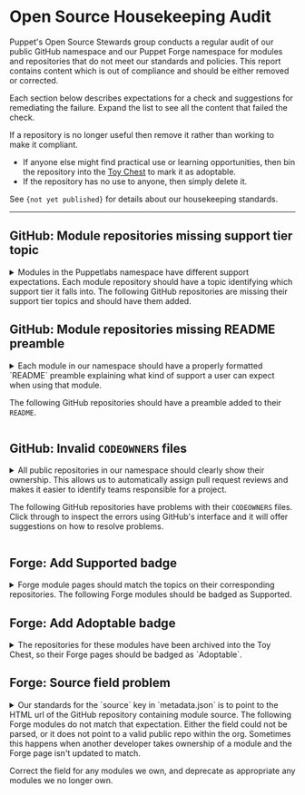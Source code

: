 # Open Source Housekeeping Audit

Puppet's Open Source Stewards group conducts a regular audit of our public GitHub
namespace and our Puppet Forge namespace for modules and repositories that do not
meet our standards and policies. This report contains content which is out of
compliance and should be either removed or corrected.

Each section below describes expectations for a check and suggestions for remediating
the failure. Expand the list to see all the content that failed the check.

If a repository is no longer useful then remove it rather than working to make it
compliant.

* If anyone else might find practical use or learning opportunities, then bin
  the repository into the [Toy Chest](http://github.com/puppetlabs-toy-chest/)
  to mark it as adoptable.
* If the repository has no use to anyone, then simply delete it.

See `{not yet published}` for details about our housekeeping standards.

----





## GitHub: Module repositories missing support tier topic

<details>
<summary>
Modules in the Puppetlabs namespace have different support expectations. Each module
repository should have a topic identifying which support tier it falls into. The
following GitHub repositories are missing their support tier topics and should
have them added.
</summary>

* [puppetlabs/puppetlabs-sshkeys](https://github.com/puppetlabs/puppetlabs-sshkeys)
* [puppetlabs/netdev_stdlib](https://github.com/puppetlabs/netdev_stdlib)
* [puppetlabs/ps-sox](https://github.com/puppetlabs/ps-sox)
* [puppetlabs/pltraining-userprefs](https://github.com/puppetlabs/pltraining-userprefs)
* [puppetlabs/pltraining-bootstrap](https://github.com/puppetlabs/pltraining-bootstrap)
* [puppetlabs/pltraining-localrepo](https://github.com/puppetlabs/pltraining-localrepo)
* [puppetlabs/pltraining-learning](https://github.com/puppetlabs/pltraining-learning)
* [puppetlabs/pltraining-dockeragent](https://github.com/puppetlabs/pltraining-dockeragent)
* [puppetlabs/puppetlabs-node_encrypt](https://github.com/puppetlabs/puppetlabs-node_encrypt)
* [puppetlabs/puppetlabs-wordpress_app](https://github.com/puppetlabs/puppetlabs-wordpress_app)
* [puppetlabs/puppetlabs-app_modeling](https://github.com/puppetlabs/puppetlabs-app_modeling)
* [puppetlabs/cisco-network-puppet-module](https://github.com/puppetlabs/cisco-network-puppet-module)
* [puppetlabs/puppetlabs-windows_puppet_certificates](https://github.com/puppetlabs/puppetlabs-windows_puppet_certificates)
* [puppetlabs/vmware-vcenter](https://github.com/puppetlabs/vmware-vcenter)
* [puppetlabs/puppetlabs-mailalias_core](https://github.com/puppetlabs/puppetlabs-mailalias_core)
* [puppetlabs/encrypted_backup](https://github.com/puppetlabs/encrypted_backup)
* [puppetlabs/prtg_push](https://github.com/puppetlabs/prtg_push)
* [puppetlabs/puppetlabs-azure_arm](https://github.com/puppetlabs/puppetlabs-azure_arm)
* [puppetlabs/puppetlabs-bolt_proxy](https://github.com/puppetlabs/puppetlabs-bolt_proxy)
* [puppetlabs/pe_support_kb_task_templates](https://github.com/puppetlabs/pe_support_kb_task_templates)
* [puppetlabs/puppet-vra_puppet_plugin_prep](https://github.com/puppetlabs/puppet-vra_puppet_plugin_prep)
* [puppetlabs/puppetlabs-cd4pe_tests](https://github.com/puppetlabs/puppetlabs-cd4pe_tests)
* [puppetlabs/puppetlabs-amazon_aws](https://github.com/puppetlabs/puppetlabs-amazon_aws)
* [puppetlabs/pe_tech_check](https://github.com/puppetlabs/pe_tech_check)
* [puppetlabs/puppetlabs-qe](https://github.com/puppetlabs/puppetlabs-qe)
* [puppetlabs/puppetlabs-test_device](https://github.com/puppetlabs/puppetlabs-test_device)
* [puppetlabs/puppetlabs-powershell_task_helper](https://github.com/puppetlabs/puppetlabs-powershell_task_helper)
* [puppetlabs/puppet_ciamohe](https://github.com/puppetlabs/puppet_ciamohe)
* [puppetlabs/puppet-macdefaults](https://github.com/puppetlabs/puppet-macdefaults)
* [puppetlabs/puppetlabs-cd4pe_deployments](https://github.com/puppetlabs/puppetlabs-cd4pe_deployments)
* [puppetlabs/puppetlabs-ruby_plugin_helper](https://github.com/puppetlabs/puppetlabs-ruby_plugin_helper)
* [puppetlabs/puppetlabs-lidar](https://github.com/puppetlabs/puppetlabs-lidar)
* [puppetlabs/puppetlabs-pecdm](https://github.com/puppetlabs/puppetlabs-pecdm)
* [puppetlabs/preupgrade_check](https://github.com/puppetlabs/preupgrade_check)
* [puppetlabs/puppetlabs-minimum_version](https://github.com/puppetlabs/puppetlabs-minimum_version)
* [puppetlabs/puppetlabs-env_plugin](https://github.com/puppetlabs/puppetlabs-env_plugin)
* [puppetlabs/servicenow_tasks](https://github.com/puppetlabs/servicenow_tasks)
* [puppetlabs/puppetlabs-servicenow_cmdb_integration](https://github.com/puppetlabs/puppetlabs-servicenow_cmdb_integration)
* [puppetlabs/winrm_security](https://github.com/puppetlabs/winrm_security)
* [puppetlabs/pe_tune](https://github.com/puppetlabs/pe_tune)
* [puppetlabs/puppetlabs-pe_quick_data](https://github.com/puppetlabs/puppetlabs-pe_quick_data)
* [puppetlabs/se_secteam_cis](https://github.com/puppetlabs/se_secteam_cis)
* [puppetlabs/se_appteam_basichttp](https://github.com/puppetlabs/se_appteam_basichttp)
* [puppetlabs/puppetlabs-servicenow_reporting_integration](https://github.com/puppetlabs/puppetlabs-servicenow_reporting_integration)
* [puppetlabs/puppetlabs-servicenow_change_requests](https://github.com/puppetlabs/puppetlabs-servicenow_change_requests)
* [puppetlabs/pltraining-apache](https://github.com/puppetlabs/pltraining-apache)
* [puppetlabs/puppetlabs-http_request](https://github.com/puppetlabs/puppetlabs-http_request)
* [puppetlabs/dellemc-powerstore](https://github.com/puppetlabs/dellemc-powerstore)
* [puppetlabs/puppetlabs-relay](https://github.com/puppetlabs/puppetlabs-relay)
* [puppetlabs/puppetlabs-puppet_operations_appliance](https://github.com/puppetlabs/puppetlabs-puppet_operations_appliance)
* [puppetlabs/puppetlabs-change_window](https://github.com/puppetlabs/puppetlabs-change_window)
* [puppetlabs/opv](https://github.com/puppetlabs/opv)
* [puppetlabs/puppetlabs-sccm](https://github.com/puppetlabs/puppetlabs-sccm)
* [puppetlabs/fortinet_facts](https://github.com/puppetlabs/fortinet_facts)
* [puppetlabs/puppetlabs-hdp](https://github.com/puppetlabs/puppetlabs-hdp)
* [puppetlabs/puppetlabs-pam_firewall](https://github.com/puppetlabs/puppetlabs-pam_firewall)
* [puppetlabs/se_appteam_webserver](https://github.com/puppetlabs/se_appteam_webserver)
* [puppetlabs/puppetlabs-pam_tools](https://github.com/puppetlabs/puppetlabs-pam_tools)
* [puppetlabs/puppetlabs-data-entitlement](https://github.com/puppetlabs/puppetlabs-data-entitlement)
* [puppetlabs/bolt_aws_kms](https://github.com/puppetlabs/bolt_aws_kms)
* [puppetlabs/puppet-jenkins](https://github.com/puppetlabs/puppet-jenkins)

</details>




## GitHub: Module repositories missing README preamble

<details>
<summary>
Each module in our namespace  should have a properly formatted `README` preamble
explaining what kind of support a user can expect when using that module.

The following GitHub repositories should have a preamble added to their `README`.
</summary>

* [puppetlabs/puppetlabs-sshkeys](https://github.com/puppetlabs/puppetlabs-sshkeys)
* [puppetlabs/puppetlabs-rsync](https://github.com/puppetlabs/puppetlabs-rsync)
* [puppetlabs/puppetlabs-xinetd](https://github.com/puppetlabs/puppetlabs-xinetd)
* [puppetlabs/puppetlabs-puppetdb](https://github.com/puppetlabs/puppetlabs-puppetdb)
* [puppetlabs/netdev_stdlib](https://github.com/puppetlabs/netdev_stdlib)
* [puppetlabs/puppetlabs-awsdemo_profiles](https://github.com/puppetlabs/puppetlabs-awsdemo_profiles)
* [puppetlabs/puppetlabs-hocon](https://github.com/puppetlabs/puppetlabs-hocon)
* [puppetlabs/puppetlabs-transition](https://github.com/puppetlabs/puppetlabs-transition)
* [puppetlabs/ps-sox](https://github.com/puppetlabs/ps-sox)
* [puppetlabs/pltraining-userprefs](https://github.com/puppetlabs/pltraining-userprefs)
* [puppetlabs/pltraining-bootstrap](https://github.com/puppetlabs/pltraining-bootstrap)
* [puppetlabs/pltraining-localrepo](https://github.com/puppetlabs/pltraining-localrepo)
* [puppetlabs/pltraining-learning](https://github.com/puppetlabs/pltraining-learning)
* [puppetlabs/pltraining-dockeragent](https://github.com/puppetlabs/pltraining-dockeragent)
* [puppetlabs/puppetlabs-node_encrypt](https://github.com/puppetlabs/puppetlabs-node_encrypt)
* [puppetlabs/puppetlabs-wordpress_app](https://github.com/puppetlabs/puppetlabs-wordpress_app)
* [puppetlabs/puppetlabs-app_modeling](https://github.com/puppetlabs/puppetlabs-app_modeling)
* [puppetlabs/puppetlabs-puppetdb_gc](https://github.com/puppetlabs/puppetlabs-puppetdb_gc)
* [puppetlabs/puppetlabs-grafanadash](https://github.com/puppetlabs/puppetlabs-grafanadash)
* [puppetlabs/cisco-network-puppet-module](https://github.com/puppetlabs/cisco-network-puppet-module)
* [puppetlabs/puppetlabs-windows_puppet_certificates](https://github.com/puppetlabs/puppetlabs-windows_puppet_certificates)
* [puppetlabs/vmware-vcenter](https://github.com/puppetlabs/vmware-vcenter)
* [puppetlabs/puppetlabs-resource_api](https://github.com/puppetlabs/puppetlabs-resource_api)
* [puppetlabs/prtg_push](https://github.com/puppetlabs/prtg_push)
* [puppetlabs/puppetlabs-azure_arm](https://github.com/puppetlabs/puppetlabs-azure_arm)
* [puppetlabs/puppetlabs-bolt_proxy](https://github.com/puppetlabs/puppetlabs-bolt_proxy)
* [puppetlabs/pe_support_kb_task_templates](https://github.com/puppetlabs/pe_support_kb_task_templates)
* [puppetlabs/puppet-vra_puppet_plugin_prep](https://github.com/puppetlabs/puppet-vra_puppet_plugin_prep)
* [puppetlabs/puppetlabs-cd4pe_tests](https://github.com/puppetlabs/puppetlabs-cd4pe_tests)
* [puppetlabs/puppetlabs-amazon_aws](https://github.com/puppetlabs/puppetlabs-amazon_aws)
* [puppetlabs/pe_tech_check](https://github.com/puppetlabs/pe_tech_check)
* [puppetlabs/puppetlabs-qe](https://github.com/puppetlabs/puppetlabs-qe)
* [puppetlabs/puppetlabs-test_device](https://github.com/puppetlabs/puppetlabs-test_device)
* [puppetlabs/puppetlabs-powershell_task_helper](https://github.com/puppetlabs/puppetlabs-powershell_task_helper)
* [puppetlabs/puppet_ciamohe](https://github.com/puppetlabs/puppet_ciamohe)
* [puppetlabs/puppet-macdefaults](https://github.com/puppetlabs/puppet-macdefaults)
* [puppetlabs/puppetlabs-cd4pe_deployments](https://github.com/puppetlabs/puppetlabs-cd4pe_deployments)
* [puppetlabs/puppetlabs-ruby_plugin_helper](https://github.com/puppetlabs/puppetlabs-ruby_plugin_helper)
* [puppetlabs/puppetlabs-lidar](https://github.com/puppetlabs/puppetlabs-lidar)
* [puppetlabs/puppetlabs-pecdm](https://github.com/puppetlabs/puppetlabs-pecdm)
* [puppetlabs/preupgrade_check](https://github.com/puppetlabs/preupgrade_check)
* [puppetlabs/puppetlabs-minimum_version](https://github.com/puppetlabs/puppetlabs-minimum_version)
* [puppetlabs/puppetlabs-env_plugin](https://github.com/puppetlabs/puppetlabs-env_plugin)
* [puppetlabs/servicenow_tasks](https://github.com/puppetlabs/servicenow_tasks)
* [puppetlabs/puppetlabs-servicenow_cmdb_integration](https://github.com/puppetlabs/puppetlabs-servicenow_cmdb_integration)
* [puppetlabs/winrm_security](https://github.com/puppetlabs/winrm_security)
* [puppetlabs/pe_tune](https://github.com/puppetlabs/pe_tune)
* [puppetlabs/puppetlabs-pe_quick_data](https://github.com/puppetlabs/puppetlabs-pe_quick_data)
* [puppetlabs/se_secteam_cis](https://github.com/puppetlabs/se_secteam_cis)
* [puppetlabs/se_appteam_basichttp](https://github.com/puppetlabs/se_appteam_basichttp)
* [puppetlabs/puppetlabs-servicenow_reporting_integration](https://github.com/puppetlabs/puppetlabs-servicenow_reporting_integration)
* [puppetlabs/puppetlabs-servicenow_change_requests](https://github.com/puppetlabs/puppetlabs-servicenow_change_requests)
* [puppetlabs/puppetlabs-patching_as_code](https://github.com/puppetlabs/puppetlabs-patching_as_code)
* [puppetlabs/pltraining-apache](https://github.com/puppetlabs/pltraining-apache)
* [puppetlabs/puppetlabs-http_request](https://github.com/puppetlabs/puppetlabs-http_request)
* [puppetlabs/dellemc-powerstore](https://github.com/puppetlabs/dellemc-powerstore)
* [puppetlabs/puppetlabs-relay](https://github.com/puppetlabs/puppetlabs-relay)
* [puppetlabs/puppetlabs-puppet_operations_appliance](https://github.com/puppetlabs/puppetlabs-puppet_operations_appliance)
* [puppetlabs/puppetlabs-change_window](https://github.com/puppetlabs/puppetlabs-change_window)
* [puppetlabs/opv](https://github.com/puppetlabs/opv)
* [puppetlabs/puppetlabs-sccm](https://github.com/puppetlabs/puppetlabs-sccm)
* [puppetlabs/fortinet_facts](https://github.com/puppetlabs/fortinet_facts)
* [puppetlabs/puppetlabs-hdp](https://github.com/puppetlabs/puppetlabs-hdp)
* [puppetlabs/puppetlabs-pam_firewall](https://github.com/puppetlabs/puppetlabs-pam_firewall)
* [puppetlabs/se_appteam_webserver](https://github.com/puppetlabs/se_appteam_webserver)
* [puppetlabs/puppetlabs-pam_tools](https://github.com/puppetlabs/puppetlabs-pam_tools)
* [puppetlabs/puppetlabs-data-entitlement](https://github.com/puppetlabs/puppetlabs-data-entitlement)
* [puppetlabs/bolt_aws_kms](https://github.com/puppetlabs/bolt_aws_kms)
* [puppetlabs/puppet-jenkins](https://github.com/puppetlabs/puppet-jenkins)
* [puppetlabs/kmo-501-nginx](https://github.com/puppetlabs/kmo-501-nginx)

</details>




## GitHub: Invalid `CODEOWNERS` files

<details>
<summary>
All public repositories in our namespace should clearly show their ownership.
This allows us to automatically assign pull request reviews and makes it easier
to identify teams responsible for a project.

The following GitHub repositories have problems with their `CODEOWNERS` files. Click
through to inspect the errors using GitHub's interface and it will offer suggestions
on how to resolve problems.
</summary>

* [puppetlabs-puppet](https://github.com/puppetlabs/puppet/blob/-/CODEOWNERS)
* [puppetlabs-puppetlabs-rsync](https://github.com/puppetlabs/puppetlabs-rsync/blob/-/CODEOWNERS)
* [puppetlabs-showoff](https://github.com/puppetlabs/showoff/blob/-/CODEOWNERS)
* [puppetlabs-puppet-rfc](https://github.com/puppetlabs/puppet-rfc/blob/-/CODEOWNERS)
* [puppetlabs-netdev_stdlib](https://github.com/puppetlabs/netdev_stdlib/blob/-/CODEOWNERS)
* [puppetlabs-gatling-puppet-load-test](https://github.com/puppetlabs/gatling-puppet-load-test/blob/-/CODEOWNERS)
* [puppetlabs-puppet-specifications](https://github.com/puppetlabs/puppet-specifications/blob/-/CODEOWNERS)
* [puppetlabs-icfp-2014](https://github.com/puppetlabs/icfp-2014/blob/-/CODEOWNERS)
* [puppetlabs-clamps](https://github.com/puppetlabs/clamps/blob/-/CODEOWNERS)
* [puppetlabs-net_http_unix](https://github.com/puppetlabs/net_http_unix/blob/-/CODEOWNERS)
* [puppetlabs-puppetfactory](https://github.com/puppetlabs/puppetfactory/blob/-/CODEOWNERS)
* [puppetlabs-pltraining-userprefs](https://github.com/puppetlabs/pltraining-userprefs/blob/-/CODEOWNERS)
* [puppetlabs-pltraining-bootstrap](https://github.com/puppetlabs/pltraining-bootstrap/blob/-/CODEOWNERS)
* [puppetlabs-pltraining-localrepo](https://github.com/puppetlabs/pltraining-localrepo/blob/-/CODEOWNERS)
* [puppetlabs-pltraining-learning](https://github.com/puppetlabs/pltraining-learning/blob/-/CODEOWNERS)
* [puppetlabs-pltraining-rbac](https://github.com/puppetlabs/pltraining-rbac/blob/-/CODEOWNERS)
* [puppetlabs-master_manipulator](https://github.com/puppetlabs/master_manipulator/blob/-/CODEOWNERS)
* [puppetlabs-cpp-hocon](https://github.com/puppetlabs/cpp-hocon/blob/-/CODEOWNERS)
* [puppetlabs-quest](https://github.com/puppetlabs/quest/blob/-/CODEOWNERS)
* [puppetlabs-pltraining-dockeragent](https://github.com/puppetlabs/pltraining-dockeragent/blob/-/CODEOWNERS)
* [puppetlabs-learndot_api](https://github.com/puppetlabs/learndot_api/blob/-/CODEOWNERS)
* [puppetlabs-puppetdb-cli](https://github.com/puppetlabs/puppetdb-cli/blob/-/CODEOWNERS)
* [puppetlabs-puppet-quest-guide](https://github.com/puppetlabs/puppet-quest-guide/blob/-/CODEOWNERS)
* [puppetlabs-lein-release-4digit-version](https://github.com/puppetlabs/lein-release-4digit-version/blob/-/CODEOWNERS)
* [puppetlabs-puppet-validator](https://github.com/puppetlabs/puppet-validator/blob/-/CODEOWNERS)
* [puppetlabs-prosvc-preview_report](https://github.com/puppetlabs/prosvc-preview_report/blob/-/CODEOWNERS)
* [puppetlabs-orchestrator_client-ruby](https://github.com/puppetlabs/orchestrator_client-ruby/blob/-/CODEOWNERS)
* [puppetlabs-pl-build-tools-vanagon](https://github.com/puppetlabs/pl-build-tools-vanagon/blob/-/CODEOWNERS)
* [puppetlabs-pltraining-pasture](https://github.com/puppetlabs/pltraining-pasture/blob/-/CODEOWNERS)
* [puppetlabs-puppet-vscode](https://github.com/puppetlabs/puppet-vscode/blob/-/CODEOWNERS)
* [puppetlabs-best-practices](https://github.com/puppetlabs/best-practices/blob/-/CODEOWNERS)
* [puppetlabs-ultipro-soap-python](https://github.com/puppetlabs/ultipro-soap-python/blob/-/CODEOWNERS)
* [puppetlabs-aws_resource_reaper](https://github.com/puppetlabs/aws_resource_reaper/blob/-/CODEOWNERS)
* [puppetlabs-beaker-vmpooler](https://github.com/puppetlabs/beaker-vmpooler/blob/-/CODEOWNERS)
* [puppetlabs-puppet-agent-bootstrap](https://github.com/puppetlabs/puppet-agent-bootstrap/blob/-/CODEOWNERS)
* [puppetlabs-puppet-lint-i18n](https://github.com/puppetlabs/puppet-lint-i18n/blob/-/CODEOWNERS)
* [puppetlabs-puppet-classroom-manager](https://github.com/puppetlabs/puppet-classroom-manager/blob/-/CODEOWNERS)
* [puppetlabs-rubocop-i18n](https://github.com/puppetlabs/rubocop-i18n/blob/-/CODEOWNERS)
* [puppetlabs-nssm](https://github.com/puppetlabs/nssm/blob/-/CODEOWNERS)
* [puppetlabs-puppet-runtime](https://github.com/puppetlabs/puppet-runtime/blob/-/CODEOWNERS)
* [puppetlabs-kream](https://github.com/puppetlabs/kream/blob/-/CODEOWNERS)
* [puppetlabs-task-modules](https://github.com/puppetlabs/task-modules/blob/-/CODEOWNERS)
* [puppetlabs-slackin](https://github.com/puppetlabs/slackin/blob/-/CODEOWNERS)
* [puppetlabs-puppet-chocolatey-packages](https://github.com/puppetlabs/puppet-chocolatey-packages/blob/-/CODEOWNERS)
* [puppetlabs-puppetlabs-resource_api](https://github.com/puppetlabs/puppetlabs-resource_api/blob/-/CODEOWNERS)
* [puppetlabs-puppet-editor-syntax](https://github.com/puppetlabs/puppet-editor-syntax/blob/-/CODEOWNERS)
* [puppetlabs-gem_of](https://github.com/puppetlabs/gem_of/blob/-/CODEOWNERS)
* [puppetlabs-infracore-ami](https://github.com/puppetlabs/infracore-ami/blob/-/CODEOWNERS)
* [puppetlabs-puppet-editor-services](https://github.com/puppetlabs/puppet-editor-services/blob/-/CODEOWNERS)
* [puppetlabs-ref_arch_setup](https://github.com/puppetlabs/ref_arch_setup/blob/-/CODEOWNERS)
* [puppetlabs-salesforce-bulk](https://github.com/puppetlabs/salesforce-bulk/blob/-/CODEOWNERS)
* [puppetlabs-encrypted_backup](https://github.com/puppetlabs/encrypted_backup/blob/-/CODEOWNERS)
* [puppetlabs-prtg_push](https://github.com/puppetlabs/prtg_push/blob/-/CODEOWNERS)
* [puppetlabs-cvelist](https://github.com/puppetlabs/cvelist/blob/-/CODEOWNERS)
* [puppetlabs-kreamlet](https://github.com/puppetlabs/kreamlet/blob/-/CODEOWNERS)
* [puppetlabs-puppetserver-ca-cli](https://github.com/puppetlabs/puppetserver-ca-cli/blob/-/CODEOWNERS)
* [puppetlabs-homebrew-puppet](https://github.com/puppetlabs/homebrew-puppet/blob/-/CODEOWNERS)
* [puppetlabs-courseware-lms-gswp-cr](https://github.com/puppetlabs/courseware-lms-gswp-cr/blob/-/CODEOWNERS)
* [puppetlabs-pe_tech_check](https://github.com/puppetlabs/pe_tech_check/blob/-/CODEOWNERS)
* [puppetlabs-puppetlabs-test_device](https://github.com/puppetlabs/puppetlabs-test_device/blob/-/CODEOWNERS)
* [puppetlabs-tig-demo](https://github.com/puppetlabs/tig-demo/blob/-/CODEOWNERS)
* [puppetlabs-beerboard](https://github.com/puppetlabs/beerboard/blob/-/CODEOWNERS)
* [puppetlabs-puppet-release_manager](https://github.com/puppetlabs/puppet-release_manager/blob/-/CODEOWNERS)
* [puppetlabs-bolt-project](https://github.com/puppetlabs/bolt-project/blob/-/CODEOWNERS)
* [puppetlabs-puppetlabs-hue](https://github.com/puppetlabs/puppetlabs-hue/blob/-/CODEOWNERS)
* [puppetlabs-posh-bolt](https://github.com/puppetlabs/posh-bolt/blob/-/CODEOWNERS)
* [puppetlabs-facter-ng](https://github.com/puppetlabs/facter-ng/blob/-/CODEOWNERS)
* [puppetlabs-puppetserver-helm-chart](https://github.com/puppetlabs/puppetserver-helm-chart/blob/-/CODEOWNERS)
* [puppetlabs-puppetlabs-ruby_plugin_helper](https://github.com/puppetlabs/puppetlabs-ruby_plugin_helper/blob/-/CODEOWNERS)
* [puppetlabs-pmc_miller](https://github.com/puppetlabs/pmc_miller/blob/-/CODEOWNERS)
* [puppetlabs-puppetlabs-minimum_version](https://github.com/puppetlabs/puppetlabs-minimum_version/blob/-/CODEOWNERS)
* [puppetlabs-puppetlabs-env_plugin](https://github.com/puppetlabs/puppetlabs-env_plugin/blob/-/CODEOWNERS)
* [puppetlabs-go-pe-client](https://github.com/puppetlabs/go-pe-client/blob/-/CODEOWNERS)
* [puppetlabs-winrm_security](https://github.com/puppetlabs/winrm_security/blob/-/CODEOWNERS)
* [puppetlabs-litmus](https://github.com/puppetlabs/litmus/blob/-/CODEOWNERS)
* [puppetlabs-se_control_2020](https://github.com/puppetlabs/se_control_2020/blob/-/CODEOWNERS)
* [puppetlabs-gcp-magic-modules](https://github.com/puppetlabs/gcp-magic-modules/blob/-/CODEOWNERS)
* [puppetlabs-puppetlabs-servicenow_change_requests](https://github.com/puppetlabs/puppetlabs-servicenow_change_requests/blob/-/CODEOWNERS)
* [puppetlabs-education-control-repo](https://github.com/puppetlabs/education-control-repo/blob/-/CODEOWNERS)
* [puppetlabs-bolt-examples](https://github.com/puppetlabs/bolt-examples/blob/-/CODEOWNERS)
* [puppetlabs-pltraining-apache](https://github.com/puppetlabs/pltraining-apache/blob/-/CODEOWNERS)
* [puppetlabs-courseware-lms-lab-downloads](https://github.com/puppetlabs/courseware-lms-lab-downloads/blob/-/CODEOWNERS)
* [puppetlabs-oauth2-proxy](https://github.com/puppetlabs/oauth2-proxy/blob/-/CODEOWNERS)
* [puppetlabs-puppetlabs-relay](https://github.com/puppetlabs/puppetlabs-relay/blob/-/CODEOWNERS)
* [puppetlabs-bolt-waypoint-plugin](https://github.com/puppetlabs/bolt-waypoint-plugin/blob/-/CODEOWNERS)
* [puppetlabs-puppetlabs-puppet_operations_appliance](https://github.com/puppetlabs/puppetlabs-puppet_operations_appliance/blob/-/CODEOWNERS)
* [puppetlabs-pe-sdk-go](https://github.com/puppetlabs/pe-sdk-go/blob/-/CODEOWNERS)
* [puppetlabs-opv](https://github.com/puppetlabs/opv/blob/-/CODEOWNERS)
* [puppetlabs-knative-sandbox-net-istio](https://github.com/puppetlabs/knative-sandbox-net-istio/blob/-/CODEOWNERS)
* [puppetlabs-knative-sandbox-net-contour](https://github.com/puppetlabs/knative-sandbox-net-contour/blob/-/CODEOWNERS)
* [puppetlabs-puppetlabs-sccm](https://github.com/puppetlabs/puppetlabs-sccm/blob/-/CODEOWNERS)
* [puppetlabs-hashicorp-vault](https://github.com/puppetlabs/hashicorp-vault/blob/-/CODEOWNERS)
* [puppetlabs-aws-hol-repo](https://github.com/puppetlabs/aws-hol-repo/blob/-/CODEOWNERS)
* [puppetlabs-puppetlabs-hdp](https://github.com/puppetlabs/puppetlabs-hdp/blob/-/CODEOWNERS)
* [puppetlabs-learn-to-be-a-puppet-engineer](https://github.com/puppetlabs/learn-to-be-a-puppet-engineer/blob/-/CODEOWNERS)
* [puppetlabs-openapi-generator](https://github.com/puppetlabs/openapi-generator/blob/-/CODEOWNERS)
* [puppetlabs-prm-test-tool-01](https://github.com/puppetlabs/prm-test-tool-01/blob/-/CODEOWNERS)
* [puppetlabs-prm-test-tool-02](https://github.com/puppetlabs/prm-test-tool-02/blob/-/CODEOWNERS)
* [puppetlabs-kmo-4-6-meta-repo](https://github.com/puppetlabs/kmo-4-6-meta-repo/blob/-/CODEOWNERS)
* [puppetlabs-terraform-provider-auth0](https://github.com/puppetlabs/terraform-provider-auth0/blob/-/CODEOWNERS)
* [puppetlabs-go-auth0](https://github.com/puppetlabs/go-auth0/blob/-/CODEOWNERS)
* [puppetlabs-setup-step-cli](https://github.com/puppetlabs/setup-step-cli/blob/-/CODEOWNERS)
* [puppetlabs-kubernetes-plugin](https://github.com/puppetlabs/kubernetes-plugin/blob/-/CODEOWNERS)
* [puppetlabs-pds-integration-control-repo](https://github.com/puppetlabs/pds-integration-control-repo/blob/-/CODEOWNERS)
* [puppetlabs-security-mend-vanagon-action](https://github.com/puppetlabs/security-mend-vanagon-action/blob/-/CODEOWNERS)

</details>




## Forge: Add Supported badge

<details>
<summary>
Forge module pages should match the topics on their corresponding repositories.
The following Forge modules should be badged as Supported.
</summary>

* [puppetlabs-exec](https://forge.puppet.com/puppetlabs/exec)
* [puppetlabs-yaml](https://forge.puppet.com/puppetlabs/yaml)
* [puppetlabs-bolt_shim](https://forge.puppet.com/puppetlabs/bolt_shim)
* [puppetlabs-azure_inventory](https://forge.puppet.com/puppetlabs/azure_inventory)
* [puppetlabs-aws_inventory](https://forge.puppet.com/puppetlabs/aws_inventory)
* [puppetlabs-terraform](https://forge.puppet.com/puppetlabs/terraform)
* [puppetlabs-vault](https://forge.puppet.com/puppetlabs/vault)
* [puppetlabs-gcloud_inventory](https://forge.puppet.com/puppetlabs/gcloud_inventory)
* [puppetlabs-pkcs7](https://forge.puppet.com/puppetlabs/pkcs7)
* [puppetlabs-apply_helpers](https://forge.puppet.com/puppetlabs/apply_helpers)
* [puppetlabs-secure_env_vars](https://forge.puppet.com/puppetlabs/secure_env_vars)

</details>







## Forge: Add Adoptable badge
<details>
<summary>
The repositories for these modules have been archived into the Toy Chest, so their
Forge pages should be badged as `Adoptable`.
</summary>

* [puppetlabs-puppetserver_gem](https://forge.puppet.com/puppetlabs/puppetserver_gem)
* [puppetlabs-git](https://forge.puppet.com/puppetlabs/git)
* [puppetlabs-tftp](https://forge.puppet.com/puppetlabs/tftp)
* [puppetlabs-dism](https://forge.puppet.com/puppetlabs/dism)
* [puppetlabs-mount_providers](https://forge.puppet.com/puppetlabs/mount_providers)
* [puppetlabs-nagios_core](https://forge.puppet.com/puppetlabs/nagios_core)
* [puppetlabs-activemq](https://forge.puppet.com/puppetlabs/activemq)
* [puppetlabs-aws](https://forge.puppet.com/puppetlabs/aws)
* [puppetlabs-passenger](https://forge.puppet.com/puppetlabs/passenger)
* [puppetlabs-denyhosts](https://forge.puppet.com/puppetlabs/denyhosts)
* [puppetlabs-razor](https://forge.puppet.com/puppetlabs/razor)
* [puppetlabs-sqlite](https://forge.puppet.com/puppetlabs/sqlite)
* [puppetlabs-cd4pe](https://forge.puppet.com/puppetlabs/cd4pe)
* [puppetlabs-mount_iso](https://forge.puppet.com/puppetlabs/mount_iso)
* [puppetlabs-inventory](https://forge.puppet.com/puppetlabs/inventory)
* [puppetlabs-openstack](https://forge.puppet.com/puppetlabs/openstack)
* [puppetlabs-dummy_service](https://forge.puppet.com/puppetlabs/dummy_service)
* [puppetlabs-apk](https://forge.puppet.com/puppetlabs/apk)
* [puppetlabs-stunnel](https://forge.puppet.com/puppetlabs/stunnel)
* [puppetlabs-image_build](https://forge.puppet.com/puppetlabs/image_build)
* [puppetlabs-apply](https://forge.puppet.com/puppetlabs/apply)
* [puppetlabs-netapp](https://forge.puppet.com/puppetlabs/netapp)
* [puppetlabs-pipelines](https://forge.puppet.com/puppetlabs/pipelines)
* [puppetlabs-netscaler](https://forge.puppet.com/puppetlabs/netscaler)
* [puppetlabs-logentries](https://forge.puppet.com/puppetlabs/logentries)
* [puppetlabs-node_openstack](https://forge.puppet.com/puppetlabs/node_openstack)
* [puppetlabs-win_desktop_shortcut](https://forge.puppet.com/puppetlabs/win_desktop_shortcut)
* [puppetlabs-k5login_core](https://forge.puppet.com/puppetlabs/k5login_core)
* [puppetlabs-vcenter](https://forge.puppet.com/puppetlabs/vcenter)
* [puppetlabs-rancher](https://forge.puppet.com/puppetlabs/rancher)
* [puppetlabs-package_updates](https://forge.puppet.com/puppetlabs/package_updates)
* [puppetlabs-opennebula](https://forge.puppet.com/puppetlabs/opennebula)
* [puppetlabs-policy_engine](https://forge.puppet.com/puppetlabs/policy_engine)
* [puppetlabs-docker_ucp](https://forge.puppet.com/puppetlabs/docker_ucp)
* [puppetlabs-rkt](https://forge.puppet.com/puppetlabs/rkt)
* [puppetlabs-detect_wannacry](https://forge.puppet.com/puppetlabs/detect_wannacry)
* [puppetlabs-docker_ddc](https://forge.puppet.com/puppetlabs/docker_ddc)
* [puppetlabs-pe_bulk_agent_install](https://forge.puppet.com/puppetlabs/pe_bulk_agent_install)
* [puppetlabs-azure_agent](https://forge.puppet.com/puppetlabs/azure_agent)
* [puppetlabs-pdb_3323_workaround](https://forge.puppet.com/puppetlabs/pdb_3323_workaround)
* [puppetlabs-maillist_core](https://forge.puppet.com/puppetlabs/maillist_core)
* [puppetlabs-mco_rpc](https://forge.puppet.com/puppetlabs/mco_rpc)
* [puppetlabs-lumogon](https://forge.puppet.com/puppetlabs/lumogon)
* [puppetlabs-macdslocal_core](https://forge.puppet.com/puppetlabs/macdslocal_core)

</details>




## Forge: Source field problem

<details>
<summary>
Our standards for the `source` key in `metadata.json` is to point to the HTML url
of the GitHub repository containing module source. The following Forge modules do
not match that expectation. Either the field could not be parsed, or it does not
point to a valid public repo within the org. Sometimes this happens when another
developer takes ownership of a module and the Forge page isn't updated to match.

Correct the field for any modules we own, and deprecate as appropriate any modules
we no longer own.
</summary>

* [puppetlabs-ciscopuppet](https://forge.puppet.com/puppetlabs/ciscopuppet)
* [puppetlabs-cd4pe_jobs](https://forge.puppet.com/puppetlabs/cd4pe_jobs)
* [puppetlabs-dashboard](https://forge.puppet.com/puppetlabs/dashboard)
* [puppetlabs-boundary](https://forge.puppet.com/puppetlabs/boundary)
* [puppetlabs-bacula](https://forge.puppet.com/puppetlabs/bacula)
* [puppetlabs-pe_upgrade](https://forge.puppet.com/puppetlabs/pe_upgrade)
* [puppetlabs-appdirector](https://forge.puppet.com/puppetlabs/appdirector)
* [puppetlabs-lib_puppet](https://forge.puppet.com/puppetlabs/lib_puppet)
* [puppetlabs-kwalify](https://forge.puppet.com/puppetlabs/kwalify)
* [puppetlabs-vcli_rsyslog](https://forge.puppet.com/puppetlabs/vcli_rsyslog)
* [puppetlabs-servicenow_change_requests](https://forge.puppet.com/puppetlabs/servicenow_change_requests)
* [puppetlabs-pe_event_forwarding](https://forge.puppet.com/puppetlabs/pe_event_forwarding)
* [puppetlabs-minimum_version](https://forge.puppet.com/puppetlabs/minimum_version)
* [puppetlabs-cem_linux](https://forge.puppet.com/puppetlabs/cem_linux)
* [puppetlabs-cem_windows](https://forge.puppet.com/puppetlabs/cem_windows)
* [puppetlabs-sccm](https://forge.puppet.com/puppetlabs/sccm)
* [puppetlabs-rsan](https://forge.puppet.com/puppetlabs/rsan)
* [puppetlabs-change_window](https://forge.puppet.com/puppetlabs/change_window)

</details>
